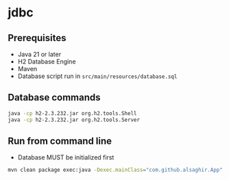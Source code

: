 # jdbc

## Prerequisites

- Java 21 or later
- H2 Database Engine
- Maven
- Database script run in `src/main/resources/database.sql`

## Database commands

```sh
java -cp h2-2.3.232.jar org.h2.tools.Shell
java -cp h2-2.3.232.jar org.h2.tools.Server
```

## Run from command line

- Database MUST be initialized first

```sh
mvn clean package exec:java -Dexec.mainClass="com.github.alsaghir.App"
```